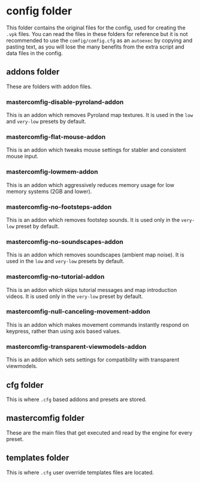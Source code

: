 # config folder

This folder contains the original files for the config, used for creating the `.vpk` files. You can read the files in these folders for reference but it is not recommended to use the `comfig/comfig.cfg` as an `autoexec` by copying and pasting text, as you will lose the many benefits from the extra script and data files in the config.

## addons folder

These are folders with addon files.

### mastercomfig-disable-pyroland-addon

This is an addon which removes Pyroland map textures. It is used in the `low` and `very-low` presets by default.

### mastercomfig-flat-mouse-addon

This is an addon which tweaks mouse settings for stabler and consistent mouse input.

### mastercomfig-lowmem-addon

This is an addon which aggressively reduces memory usage for low memory systems (2GB and lower).

### mastercomfig-no-footsteps-addon

This is an addon which removes footstep sounds. It is used only in the `very-low` preset by default.

### mastercomfig-no-soundscapes-addon

This is an addon which removes soundscapes (ambient map noise). It is used in the `low` and `very-low` presets by default.

### mastercomfig-no-tutorial-addon

This is an addon which skips tutorial messages and map introduction videos. It is used only in the `very-low` preset by default.

### mastercomfig-null-canceling-movement-addon

This is an addon which makes movement commands instantly respond on keypress, rather than using axis based values.

### mastercomfig-transparent-viewmodels-addon

This is an addon which sets settings for compatibility with transparent viewmodels.

## cfg folder

This is where `.cfg` based addons and presets are stored.

## mastercomfig folder

These are the main files that get executed and read by the engine for every preset.

## templates folder

This is where `.cfg` user override templates files are located.
